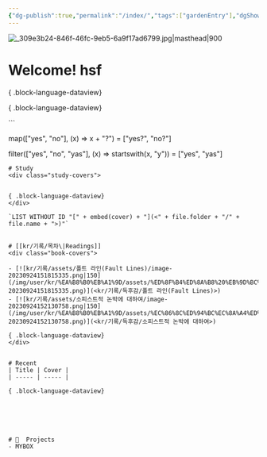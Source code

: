 ```yaml
---
{"dg-publish":true,"permalink":"/index/","tags":["gardenEntry"],"dgShowLocalGraph":"false","dgShowFileTree":"false","dgShowToc":"false"}
---
```



![_309e3b24-846f-46fc-9eb5-6a9f17ad6799.jpg|masthead|900](/img/user/kr/data/img/%EB%B8%94%EB%A1%9C%EA%B7%B8%EC%9D%B4%EB%AF%B8%EC%A7%80/_309e3b24-846f-46fc-9eb5-6a9f17ad6799.jpg)
#  Welcome! hsf



{ .block-language-dataview}
<div class="study-covers">


{ .block-language-dataview}
</div>
```

map(["yes", "no"], (x) => x + "?") = ["yes?", "no?"]

filter(["yes", "no", "yas"], (x) => startswith(x, "y")) = ["yes", "yas"]
```
# Study
<div class="study-covers">


{ .block-language-dataview}
</div>

`LIST WITHOUT ID "[" + embed(cover) + "](<" + file.folder + "/" + file.name + ">)"`


# [[kr/기록/목차\|Readings]] 
<div class="book-covers">

- [![kr/기록/assets/폴트 라인(Fault Lines)/image-20230924151815335.png|150](/img/user/kr/%EA%B8%B0%EB%A1%9D/assets/%ED%8F%B4%ED%8A%B8%20%EB%9D%BC%EC%9D%B8(Fault%20Lines)/image-20230924151815335.png)](<kr/기록/독후감/폴트 라인(Fault Lines)>)
- [![kr/기록/assets/소피스트적 논박에 대하여/image-20230924152130758.png|150](/img/user/kr/%EA%B8%B0%EB%A1%9D/assets/%EC%86%8C%ED%94%BC%EC%8A%A4%ED%8A%B8%EC%A0%81%20%EB%85%BC%EB%B0%95%EC%97%90%20%EB%8C%80%ED%95%98%EC%97%AC/image-20230924152130758.png)](<kr/기록/독후감/소피스트적 논박에 대하여>)

{ .block-language-dataview}
</div>


# Recent
| Title | Cover |
| ----- | ----- |

{ .block-language-dataview}






# 💼  Projects
- MYBOX

